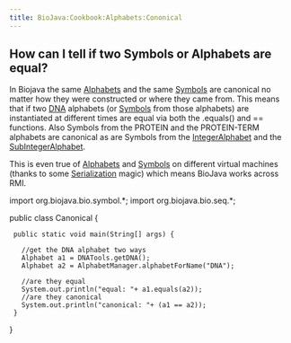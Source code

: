 ```yaml
---
title: BioJava:Cookbook:Alphabets:Cononical
---
```


How can I tell if two Symbols or Alphabets are equal?
-----------------------------------------------------

In Biojava the same
[Alphabets](http://www.biojava.org/docs/api14/org/biojava/bio/symbol/Alphabet.html)
and the same
[Symbols](http://www.biojava.org/docs/api14/org/biojava/bio/symbol/Symbol.html)
are canonical no matter how they were constructed or where they came
from. This means that if two [DNA](wp:DNA "wikilink") alphabets (or
[Symbols](http://www.biojava.org/docs/api14/org/biojava/bio/symbol/Symbol.html)
from those alphabets) are instantiated at different times are equal via
both the .equals() and == functions. Also Symbols from the PROTEIN and
the PROTEIN-TERM alphabets are canonical as are Symbols from the
[IntegerAlphabet](http://www.biojava.org/docs/api14/org/biojava/bio/symbol/IntegerAlphabet.html)
and the
[SubIntegerAlphabet](http://www.biojava.org/docs/api14/org/biojava/bio/symbol/IntegerAlphabet.SubIntegerAlphabet.html).

This is even true of
[Alphabets](http://www.biojava.org/docs/api14/org/biojava/bio/symbol/Alphabet.html)
and
[Symbols](http://www.biojava.org/docs/api14/org/biojava/bio/symbol/Symbol.html)
on different virtual machines (thanks to some
[Serialization](http://java.sun.com/j2se/1.4.2/docs/api/java/io/Serializable.html)
magic) which means BioJava works across RMI.

<java> import org.biojava.bio.symbol.\*; import org.biojava.bio.seq.\*;

public class Canonical {

` public static void main(String[] args) {`

`   //get the DNA alphabet two ways`  
`   Alphabet a1 = DNATools.getDNA();`  
`   Alphabet a2 = AlphabetManager.alphabetForName("DNA");`

`   //are they equal`  
`   System.out.println("equal: "+ a1.equals(a2));`  
`   //are they canonical`  
`   System.out.println("canonical: "+ (a1 == a2));`  
` }`

} </java>
